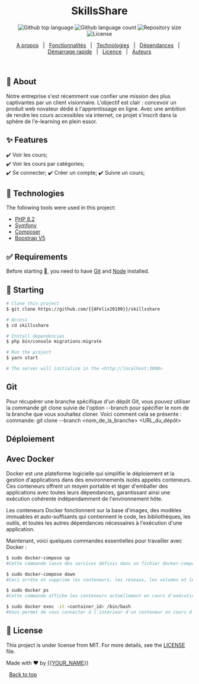 <!-- <div align="center" id="top"> 
  <img src="./.github/app.gif" alt="SkillsShare" />

  &#xa0; -->

  <!-- <a href="https://skillsshare.netlify.app">Demo</a> -->
<!-- </div> -->

<h1 align="center">SkillsShare</h1>

<p align="center">
  <img alt="Github top language" src="https://img.shields.io/github/languages/top/{{YOUR_GITHUB_USERNAME}}/skillsshare?color=56BEB8">

  <img alt="Github language count" src="https://img.shields.io/github/languages/count/{{YOUR_GITHUB_USERNAME}}/skillsshare?color=56BEB8">

  <img alt="Repository size" src="https://img.shields.io/github/repo-size/{{YOUR_GITHUB_USERNAME}}/skillsshare?color=56BEB8">

  <img alt="License" src="https://img.shields.io/github/license/{{YOUR_GITHUB_USERNAME}}/skillsshare?color=56BEB8">

  <!-- <img alt="Github issues" src="https://img.shields.io/github/issues/{{YOUR_GITHUB_USERNAME}}/skillsshare?color=56BEB8" /> -->

  <!-- <img alt="Github forks" src="https://img.shields.io/github/forks/{{YOUR_GITHUB_USERNAME}}/skillsshare?color=56BEB8" /> -->

  <!-- <img alt="Github stars" src="https://img.shields.io/github/stars/{{YOUR_GITHUB_USERNAME}}/skillsshare?color=56BEB8" /> -->
</p>

<!-- Status -->

<!-- <h4 align="center"> 
	🚧  SkillsShare 🚀 Under construction...  🚧
</h4> 

<hr> -->

<p align="center">
  <a href="#dart-about">A propos</a> &#xa0; | &#xa0; 
  <a href="#sparkles-features">Fonctionnalités</a> &#xa0; | &#xa0;
  <a href="#rocket-technologies">Technologies</a> &#xa0; | &#xa0;
  <a href="#white_check_mark-requirements">Dépendances</a> &#xa0; | &#xa0;
  <a href="#checkered_flag-starting">Démarrage rapide</a> &#xa0; | &#xa0;
  <a href="#memo-license">Licence</a> &#xa0; | &#xa0;
  <a href="https://github.com/{{YOUR_GITHUB_USERNAME}}" target="_blank">Auteurs</a>
</p>

<br>

## :dart: About ##

Notre entreprise s'est récemment vue confier une mission des plus captivantes par un client visionnaire. L'objectif est clair : concevoir un produit web novateur dédié à l'apprentissage en ligne. Avec une ambition de rendre les cours accessibles via internet, ce projet s'inscrit dans la sphère de l'e-learning en plein essor.

## :sparkles: Features ##

:heavy_check_mark: Voir les cours;\
:heavy_check_mark: Voir les cours par catégories;\
:heavy_check_mark: Se connecter;
:heavy_check_mark: Créer un compte;
:heavy_check_mark: Suivre un cours;

## :rocket: Technologies ##

The following tools were used in this project:

- [PHP 8.2](https://www.php.net/downloads)
- [Symfony](https://symfony.com/download)
- [Composer](https://getcomposer.org/download/)
- [Boostrap V5](https://getbootstrap.com/)

## :white_check_mark: Requirements ##

Before starting :checkered_flag:, you need to have [Git](https://git-scm.com) and [Node](https://nodejs.org/en/) installed.

## :checkered_flag: Starting ##

```bash
# Clone this project
$ git clone https://github.com/{{AFelix20100}}/skillsshare

# Access
$ cd skillsshare

# Install dependencies
$ php bin/console migrations:migrate

# Run the project
$ yarn start

# The server will initialize in the <http://localhost:3000>
```
## Git ##
Pour récupérer une branche spécifique d'un dépôt Git, vous pouvez utiliser la commande git clone suivie de l'option --branch pour spécifier le nom de la branche que vous souhaitez cloner. Voici comment cela se présente :
commande: git clone --branch <nom_de_la_branche> <URL_du_dépôt>

## Déploiement ## 

## Avec Docker ##
Docker est une plateforme logicielle qui simplifie le déploiement et la gestion d'applications dans des environnements isolés appelés conteneurs. Ces conteneurs offrent un moyen portable et léger d'emballer des applications avec toutes leurs dépendances, garantissant ainsi une exécution cohérente indépendamment de l'environnement hôte.

Les conteneurs Docker fonctionnent sur la base d'images, des modèles immuables et auto-suffisants qui contiennent le code, les bibliothèques, les outils, et toutes les autres dépendances nécessaires à l'exécution d'une application.

Maintenant, voici quelques commandes essentielles pour travailler avec Docker :
```bash
$ sudo docker-compose up 
#Cette commande lance des services définis dans un fichier docker-compose.yml. Elle crée et démarre des conteneurs en fonction de la configuration spécifiée.

$ sudo docker-compose down
#Ceci arrête et supprime les conteneurs, les réseaux, les volumes et les images créés par docker-compose up.

$ sudo docker ps 
#Cette commande affiche les conteneurs actuellement en cours d'exécution avec des informations telles que leur ID, leur nom et leur statut.

$ sudo docker exec -it <container_id> /bin/bash 
#Vous permet de vous connecter à l'intérieur d'un conteneur en cours d'exécution pour exécuter des commandes ou effectuer des opérations dans son environnement.
```
## :memo: License ##

This project is under license from MIT. For more details, see the [LICENSE](LICENSE.md) file.


Made with :heart: by <a href="https://github.com/{{YOUR_GITHUB_USERNAME}}" target="_blank">{{YOUR_NAME}}</a>

&#xa0;
<a href="#top">Back to top</a>
